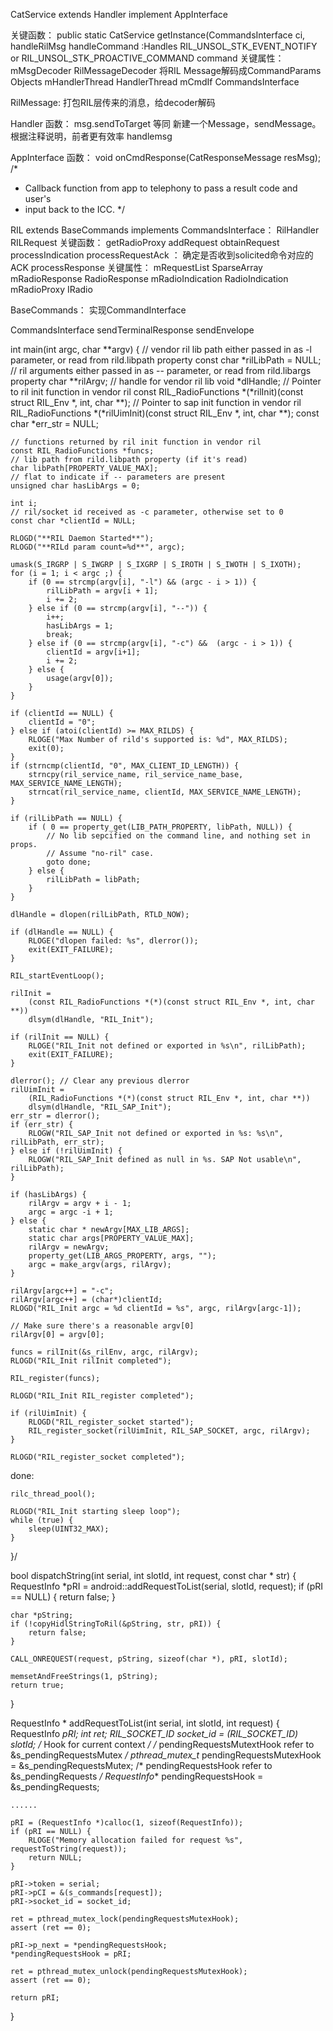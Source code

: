 CatService extends Handler implement AppInterface

关键函数：
public static CatService getInstance(CommandsInterface ci,
handleRilMsg
handleCommand :Handles RIL_UNSOL_STK_EVENT_NOTIFY or RIL_UNSOL_STK_PROACTIVE_COMMAND command
关键属性：
mMsgDecoder RilMessageDecoder 将RIL Message解码成CommandParams Objects
mHandlerThread HandlerThread
mCmdIf CommandsInterface

RilMessage: 打包RIL层传来的消息，给decoder解码


Handler
函数：
msg.sendToTarget 等同 新建一个Message，sendMessage。 根据注释说明，前者更有效率
handlemsg

AppInterface
函数：  void onCmdResponse(CatResponseMessage resMsg);
  /*
   * Callback function from app to telephony to pass a result code and user's
   * input back to the ICC.
   */


RIL extends BaseCommands implements CommandsInterface： RilHandler  RILRequest
关键函数：
getRadioProxy
addRequest
obtainRequest
processIndication
processRequestAck ： 确定是否收到solicited命令对应的ACK
processResponse
关键属性：
mRequestList SparseArray<RILRequest>
mRadioResponse RadioResponse
mRadioIndication RadioIndication
mRadioProxy IRadio


BaseCommands：
实现CommandInterface

CommandsInterface
sendTerminalResponse
sendEnvelope





int main(int argc, char **argv) {
    // vendor ril lib path either passed in as -l parameter, or read from rild.libpath property
    const char *rilLibPath = NULL;
    // ril arguments either passed in as -- parameter, or read from rild.libargs property
    char **rilArgv;
    // handle for vendor ril lib
    void *dlHandle;
    // Pointer to ril init function in vendor ril
    const RIL_RadioFunctions *(*rilInit)(const struct RIL_Env *, int, char **);
    // Pointer to sap init function in vendor ril
    RIL_RadioFunctions *(*rilUimInit)(const struct RIL_Env *, int, char **);
    const char *err_str = NULL;

    // functions returned by ril init function in vendor ril
    const RIL_RadioFunctions *funcs;
    // lib path from rild.libpath property (if it's read)
    char libPath[PROPERTY_VALUE_MAX];
    // flat to indicate if -- parameters are present
    unsigned char hasLibArgs = 0;

    int i;
    // ril/socket id received as -c parameter, otherwise set to 0
    const char *clientId = NULL;

    RLOGD("**RIL Daemon Started**");
    RLOGD("**RILd param count=%d**", argc);

    umask(S_IRGRP | S_IWGRP | S_IXGRP | S_IROTH | S_IWOTH | S_IXOTH);
    for (i = 1; i < argc ;) {
        if (0 == strcmp(argv[i], "-l") && (argc - i > 1)) {
            rilLibPath = argv[i + 1];
            i += 2;
        } else if (0 == strcmp(argv[i], "--")) {
            i++;
            hasLibArgs = 1;
            break;
        } else if (0 == strcmp(argv[i], "-c") &&  (argc - i > 1)) {
            clientId = argv[i+1];
            i += 2;
        } else {
            usage(argv[0]);
        }
    }

    if (clientId == NULL) {
        clientId = "0";
    } else if (atoi(clientId) >= MAX_RILDS) {
        RLOGE("Max Number of rild's supported is: %d", MAX_RILDS);
        exit(0);
    }
    if (strncmp(clientId, "0", MAX_CLIENT_ID_LENGTH)) {
        strncpy(ril_service_name, ril_service_name_base, MAX_SERVICE_NAME_LENGTH);
        strncat(ril_service_name, clientId, MAX_SERVICE_NAME_LENGTH);
    }

    if (rilLibPath == NULL) {
        if ( 0 == property_get(LIB_PATH_PROPERTY, libPath, NULL)) {
            // No lib sepcified on the command line, and nothing set in props.
            // Assume "no-ril" case.
            goto done;
        } else {
            rilLibPath = libPath;
        }
    }

    dlHandle = dlopen(rilLibPath, RTLD_NOW);

    if (dlHandle == NULL) {
        RLOGE("dlopen failed: %s", dlerror());
        exit(EXIT_FAILURE);
    }

    RIL_startEventLoop();

    rilInit =
        (const RIL_RadioFunctions *(*)(const struct RIL_Env *, int, char **))
        dlsym(dlHandle, "RIL_Init");

    if (rilInit == NULL) {
        RLOGE("RIL_Init not defined or exported in %s\n", rilLibPath);
        exit(EXIT_FAILURE);
    }

    dlerror(); // Clear any previous dlerror
    rilUimInit =
        (RIL_RadioFunctions *(*)(const struct RIL_Env *, int, char **))
        dlsym(dlHandle, "RIL_SAP_Init");
    err_str = dlerror();
    if (err_str) {
        RLOGW("RIL_SAP_Init not defined or exported in %s: %s\n", rilLibPath, err_str);
    } else if (!rilUimInit) {
        RLOGW("RIL_SAP_Init defined as null in %s. SAP Not usable\n", rilLibPath);
    }

    if (hasLibArgs) {
        rilArgv = argv + i - 1;
        argc = argc -i + 1;
    } else {
        static char * newArgv[MAX_LIB_ARGS];
        static char args[PROPERTY_VALUE_MAX];
        rilArgv = newArgv;
        property_get(LIB_ARGS_PROPERTY, args, "");
        argc = make_argv(args, rilArgv);
    }

    rilArgv[argc++] = "-c";
    rilArgv[argc++] = (char*)clientId;
    RLOGD("RIL_Init argc = %d clientId = %s", argc, rilArgv[argc-1]);

    // Make sure there's a reasonable argv[0]
    rilArgv[0] = argv[0];

    funcs = rilInit(&s_rilEnv, argc, rilArgv);
    RLOGD("RIL_Init rilInit completed");

    RIL_register(funcs);

    RLOGD("RIL_Init RIL_register completed");

    if (rilUimInit) {
        RLOGD("RIL_register_socket started");
        RIL_register_socket(rilUimInit, RIL_SAP_SOCKET, argc, rilArgv);
    }

    RLOGD("RIL_register_socket completed");

done:

    rilc_thread_pool();

    RLOGD("RIL_Init starting sleep loop");
    while (true) {
        sleep(UINT32_MAX);
    }
}/

bool dispatchString(int serial, int slotId, int request, const char * str) {
    RequestInfo *pRI = android::addRequestToList(serial, slotId, request);
    if (pRI == NULL) {
        return false;
    }

    char *pString;
    if (!copyHidlStringToRil(&pString, str, pRI)) {
        return false;
    }

    CALL_ONREQUEST(request, pString, sizeof(char *), pRI, slotId);

    memsetAndFreeStrings(1, pString);
    return true;
}



RequestInfo *
addRequestToList(int serial, int slotId, int request) {
    RequestInfo *pRI;
    int ret;
    RIL_SOCKET_ID socket_id = (RIL_SOCKET_ID) slotId;
    /* Hook for current context */
    /* pendingRequestsMutextHook refer to &s_pendingRequestsMutex */
    pthread_mutex_t* pendingRequestsMutexHook = &s_pendingRequestsMutex;
    /* pendingRequestsHook refer to &s_pendingRequests */
    RequestInfo**    pendingRequestsHook = &s_pendingRequests;

    ......
	
    pRI = (RequestInfo *)calloc(1, sizeof(RequestInfo));
    if (pRI == NULL) {
        RLOGE("Memory allocation failed for request %s", requestToString(request));
        return NULL;
    }

    pRI->token = serial;
    pRI->pCI = &(s_commands[request]);
    pRI->socket_id = socket_id;

    ret = pthread_mutex_lock(pendingRequestsMutexHook);
    assert (ret == 0);

    pRI->p_next = *pendingRequestsHook;
    *pendingRequestsHook = pRI;

    ret = pthread_mutex_unlock(pendingRequestsMutexHook);
    assert (ret == 0);

    return pRI;
}






























